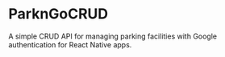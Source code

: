 # ParknGoCRUD

A simple CRUD API for managing parking facilities with Google authentication for React Native apps.
